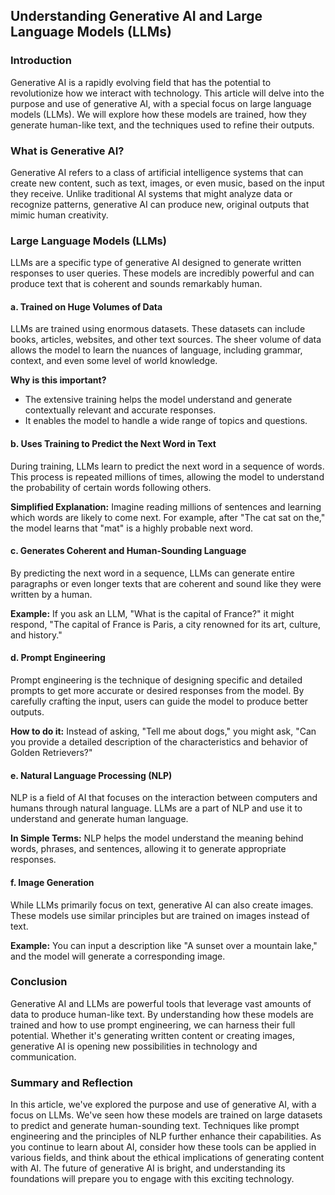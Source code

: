 ## Understanding Generative AI and Large Language Models (LLMs)

### Introduction
Generative AI is a rapidly evolving field that has the potential to revolutionize how we interact with technology. This article will delve into the purpose and use of generative AI, with a special focus on large language models (LLMs). We will explore how these models are trained, how they generate human-like text, and the techniques used to refine their outputs.

### What is Generative AI?
Generative AI refers to a class of artificial intelligence systems that can create new content, such as text, images, or even music, based on the input they receive. Unlike traditional AI systems that might analyze data or recognize patterns, generative AI can produce new, original outputs that mimic human creativity.

### Large Language Models (LLMs)
LLMs are a specific type of generative AI designed to generate written responses to user queries. These models are incredibly powerful and can produce text that is coherent and sounds remarkably human.

#### a. Trained on Huge Volumes of Data
LLMs are trained using enormous datasets. These datasets can include books, articles, websites, and other text sources. The sheer volume of data allows the model to learn the nuances of language, including grammar, context, and even some level of world knowledge.

**Why is this important?**
- The extensive training helps the model understand and generate contextually relevant and accurate responses.
- It enables the model to handle a wide range of topics and questions.

#### b. Uses Training to Predict the Next Word in Text
During training, LLMs learn to predict the next word in a sequence of words. This process is repeated millions of times, allowing the model to understand the probability of certain words following others.

**Simplified Explanation:**
Imagine reading millions of sentences and learning which words are likely to come next. For example, after "The cat sat on the," the model learns that "mat" is a highly probable next word.

#### c. Generates Coherent and Human-Sounding Language
By predicting the next word in a sequence, LLMs can generate entire paragraphs or even longer texts that are coherent and sound like they were written by a human.

**Example:**
If you ask an LLM, "What is the capital of France?" it might respond, "The capital of France is Paris, a city renowned for its art, culture, and history."

#### d. Prompt Engineering
Prompt engineering is the technique of designing specific and detailed prompts to get more accurate or desired responses from the model. By carefully crafting the input, users can guide the model to produce better outputs.

**How to do it:**
Instead of asking, "Tell me about dogs," you might ask, "Can you provide a detailed description of the characteristics and behavior of Golden Retrievers?"

#### e. Natural Language Processing (NLP)
NLP is a field of AI that focuses on the interaction between computers and humans through natural language. LLMs are a part of NLP and use it to understand and generate human language.

**In Simple Terms:**
NLP helps the model understand the meaning behind words, phrases, and sentences, allowing it to generate appropriate responses.

#### f. Image Generation
While LLMs primarily focus on text, generative AI can also create images. These models use similar principles but are trained on images instead of text.

**Example:**
You can input a description like "A sunset over a mountain lake," and the model will generate a corresponding image.

### Conclusion
Generative AI and LLMs are powerful tools that leverage vast amounts of data to produce human-like text. By understanding how these models are trained and how to use prompt engineering, we can harness their full potential. Whether it's generating written content or creating images, generative AI is opening new possibilities in technology and communication.

### Summary and Reflection
In this article, we've explored the purpose and use of generative AI, with a focus on LLMs. We've seen how these models are trained on large datasets to predict and generate human-sounding text. Techniques like prompt engineering and the principles of NLP further enhance their capabilities. As you continue to learn about AI, consider how these tools can be applied in various fields, and think about the ethical implications of generating content with AI. The future of generative AI is bright, and understanding its foundations will prepare you to engage with this exciting technology.